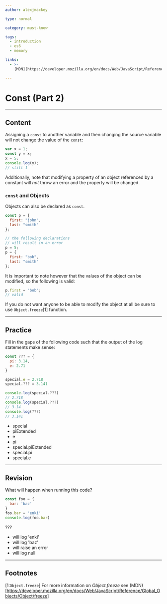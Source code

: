 ```yaml
---
author: alexjmackey

type: normal

category: must-know

tags:
  - introduction
  - es6
  - memory

links:
  - >-
    [MDN](https://developer.mozilla.org/en/docs/Web/JavaScript/Reference/Statements/const){website}

---
```


# Const (Part 2)

---

## Content

Assigning a `const` to another variable and then changing the source variable will not change the value of the `const`:

```javascript
var x = 1;
const y = x;
x = 5;
console.log(y); 
// still 1
```

Additionally, note that modifying a property of an object referenced by a constant will *not* throw an error and the property will be changed.

### `const` and Objects

Objects can also be declared as `const`.

```javascript
const p = {
  first: "john",
  last: "smith"
};

// the following declarations
// will result in an error
p = 5;
p = {
  first: "bob", 
  last: "smith"
};
```

It is important to note however that the values of the object can be modified, so the following is valid:

```javascript
p.first = "bob"; 
// valid
```

If you do not want anyone to be able to modify the object at all be sure to use `Object.freeze`[1] function.

---

## Practice

Fill in the gaps of the following code such that the output of the log statements make sense:

```javascript
const ??? = {
  pi: 3.14,
  e: 2.71
}

special.e = 2.718
special.??? = 3.141

console.log(special.???)
// 2.718
console.log(special.???)
// 3.14
console.log(???)
// 3.141
```

- special
- piExtended
- e
- pi
- special.piExtended
- special.pi
- special.e


---

## Revision

What will happen when running this code?

```javascript
const foo = {
  bar: 'baz'
}
foo.bar = 'enki'
console.log(foo.bar)
```

???

- will log 'enki'
- will log 'baz'
- will raise an error
- will log null


---

## Footnotes

[1:`Object.freeze`]
For more information on *Object.freeze* see (MDN)
[https://developer.mozilla.org/en/docs/Web/JavaScript/Reference/Global_Objects/Object/freeze]
